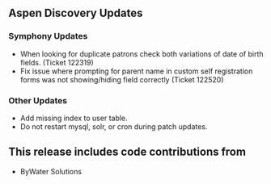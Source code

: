 ## Aspen Discovery Updates
### Symphony Updates
- When looking for duplicate patrons check both variations of date of birth fields. (Ticket 122319)
- Fix issue where prompting for parent name in custom self registration forms was not showing/hiding field correctly (Ticket 122520)

### Other Updates
- Add missing index to user table.
- Do not restart mysql, solr, or cron during patch updates.  

## This release includes code contributions from
- ByWater Solutions
